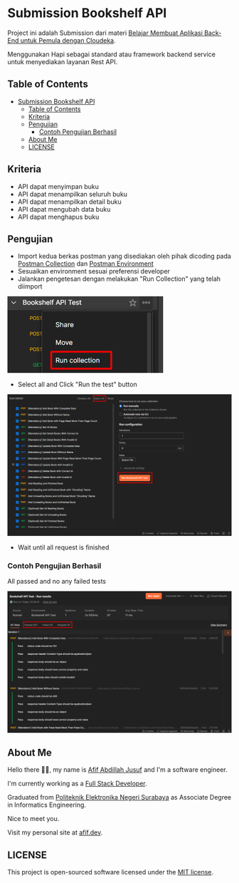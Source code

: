 # Submission Bookshelf API

Project ini adalah Submission dari materi [Belajar Membuat Aplikasi Back-End untuk Pemula dengan Cloudeka](https://www.dicoding.com/academies/510).

Menggunakan Hapi sebagai standard atau framework backend service untuk menyediakan layanan Rest API.

## Table of Contents

- [Submission Bookshelf API](#submission-bookshelf-api)
  - [Table of Contents](#table-of-contents)
  - [Kriteria](#kriteria)
  - [Pengujian](#pengujian)
    - [Contoh Pengujian Berhasil](#contoh-pengujian-berhasil)
  - [About Me](#about-me)
  - [LICENSE](#license)

## Kriteria

- API dapat menyimpan buku
- API dapat menampilkan seluruh buku
- API dapat menampilkan detail buku
- API dapat mengubah data buku
- API dapat menghapus buku

## Pengujian

- Import kedua berkas postman yang disediakan oleh pihak dicoding pada [Postman Collection](https://raw.githubusercontent.com/bungambohlah/dicoding-bookshelf-api/master/postman/Bookshelf%20API%20Test.postman_collection.json) dan [Postman Environment](https://raw.githubusercontent.com/bungambohlah/dicoding-bookshelf-api/master/postman/Bookshelf%20API%20Test.postman_environment.json)
- Sesuaikan environment sesuai preferensi developer
- Jalankan pengetesan dengan melakukan "Run Collection" yang telah diimport

![alt text](https://raw.githubusercontent.com/bungambohlah/dicoding-bookshelf-api/master/screenshots/run_collection.png)

- Select all and Click "Run the test" button

![alt text](https://raw.githubusercontent.com/bungambohlah/dicoding-bookshelf-api/master/screenshots/run_test.png)

- Wait until all request is finished

### Contoh Pengujian Berhasil

All passed and no any failed tests

![alt text](https://raw.githubusercontent.com/bungambohlah/dicoding-bookshelf-api/master/screenshots/success_test.png)

## About Me

Hello there 👋🏻, my name is [Afif Abdillah Jusuf](https://github.com/bungambohlah) and I'm a software engineer.

I'm currently working as a [Full Stack Developer](https://linkedin.com/lin/afifjusut).

Graduated from [Politeknik Elektronika Negeri Surabaya](https://pens.ac.id) as Associate Degree in Informatics Engineering.

Nice to meet you.

Visit my personal site at [afif.dev](https://afif.dev).

## LICENSE

This project is open-sourced software licensed under the [MIT license](https://opensource.org/licenses/MIT).
